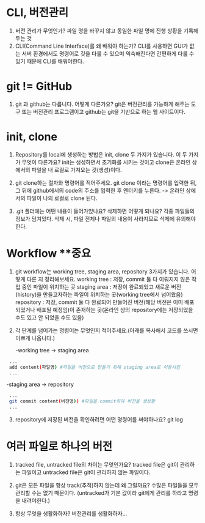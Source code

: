 # CLI, 버전관리

1. 버전 관리가 무엇인가?
   파일 명을 바꾸지 않고 동일한 파일 명에 진행 상황을 기록해두는 것
2. CLI(Command Line Interface)를 왜 배워야 하는가?
   CLI를 사용하면 GUI가 없는 서버 환경에서도 명령어로 깃을 다룰 수 있으며 익숙해진다면 간편하게 다룰 수 있기 때문에 CLI를 배워야한다.


# git != GitHub

1. git 과 github는 다릅니다. 어떻게 다른가요?
   git은 버전관리를 가능하게 해주는 도구 또는 버전관리 프로그램이고
   github는 git을 기반으로 하는 웹 사이트이다.


# init, clone

1. Repository를 local에 생성하는 방법은 init, clone 두 가지가 있습니다. 이 두 가지가 무엇이 다른가요?
   init는 생성하면서 초기화를 시키는 것이고
   clone은 온라인 상에서의 파일을 내 로컬로 가져오는 것(생성)이다.

2. git clone하는 절차와 명령어를 적어주세요.
   git clone 이라는 명령어를 입력한 뒤, 그 뒤에 github에서의 code의 주소를 입력한 후 엔터키를 누른다.
   -> 온라인 상에서의 파일이 나의 로컬로 clone 된다.
   
3. .git 폴더에는 어떤 내용이 들어가있나요? 삭제하면 어떻게 되나요?
   각종 파일들의 정보가 담겨있다. 삭제 시, 파일 전체나 파일의 내용이 사라지므로 삭제에 유의해야한다.


# Workflow **중요

1. git workflow는 working tree, staging area, repository 3가지가 있습니다. 어떻게 다른 지 정리해보세요.
   working tree : 저장, commit 둘 다 이뤄지지 않은 작업 중인 파일이 위치하는 곳
   staging area : 저장이 완료되었고 새로운 버전(history)을 만들고자하는 파일이 위치하는 곳(working tree에서 넘어왔음)
   repository : 저장, commit 둘 다 완료되어 만들어진 버전(해당 버전은 이미 배포되었거나 배포될 예정임)이 존재하는 곳(온라인 상의 repository에는 저장되었을 수도 있고 안 되었을 수도 있음)

2. 각 단계를 넘어가는 명령어는 무엇인지 적어주세요.(아래를 복사해서 코드를 쓰시면 이쁘게 나옵니다.)
   
   -working tree -> staging area
```bash
 ...
 add content(파일명) #파일을 버전으로 만들기 위해 staging area로 이동시킴
 ...
```
   -staging area -> repository
```bash
 ...
 git commit content(버전명)) #파일을 commit하여 버전을 생성함
 ...
```

3. repository에 저장된 버전을 확인하려면 어떤 명령어를 써야하나요?
   git log


# 여러 파일로 하나의 버전

1. tracked file, untracked file의 차이는 무엇인가요?
   tracked file은 git이 관리하는 파일이고
   untracked file은 git이 관리하지 않는 파일이다.

2. git은 모든 파일을 항상 track(추적)하지 않는데 왜 그럴까요?
   수많은 파일들을 모두 관리할 수는 없기 때문이다.
   (untracked가 기본 값이라 git에게 관리를 하라고 명령을 내려야한다.)

3. 항상 무엇을 생활화하자?
   버전관리를 생활화하자...